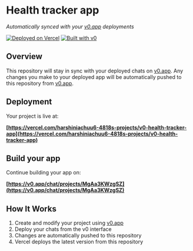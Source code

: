 # Health tracker app

*Automatically synced with your [v0.app](https://v0.app) deployments*

[![Deployed on Vercel](https://img.shields.io/badge/Deployed%20on-Vercel-black?style=for-the-badge&logo=vercel)](https://vercel.com/harshiniachuu6-4818s-projects/v0-health-tracker-app)
[![Built with v0](https://img.shields.io/badge/Built%20with-v0.app-black?style=for-the-badge)](https://v0.app/chat/projects/MgAa3KWzgSZ)

## Overview

This repository will stay in sync with your deployed chats on [v0.app](https://v0.app).
Any changes you make to your deployed app will be automatically pushed to this repository from [v0.app](https://v0.app).

## Deployment

Your project is live at:

**[https://vercel.com/harshiniachuu6-4818s-projects/v0-health-tracker-app](https://vercel.com/harshiniachuu6-4818s-projects/v0-health-tracker-app)**

## Build your app

Continue building your app on:

**[https://v0.app/chat/projects/MgAa3KWzgSZ](https://v0.app/chat/projects/MgAa3KWzgSZ)**

## How It Works

1. Create and modify your project using [v0.app](https://v0.app)
2. Deploy your chats from the v0 interface
3. Changes are automatically pushed to this repository
4. Vercel deploys the latest version from this repository
